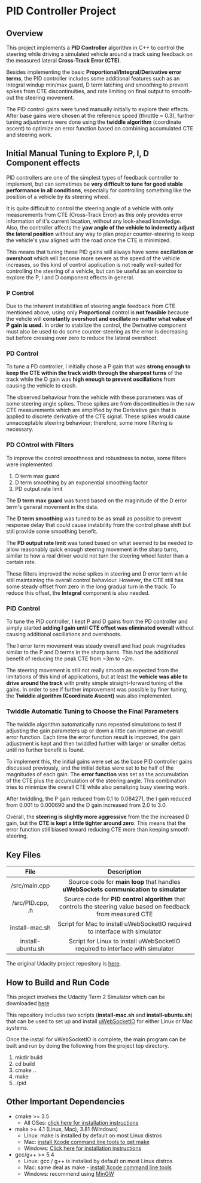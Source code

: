# PID Controller Project

## Overview

This project implements a **PID Controller** algorithm in C++ to control the steering while driving a simulated vehicle around a track using feedback on the measured lateral **Cross-Track Error (CTE)**.

Besides implementing the basic **Proportional/Integral/Derivative error terms**, the PID controller includes some additional features such as an integral windup min/max guard, D term latching and smoothing to prevent spikes from CTE discontinuities, and rate limiting on final output to smooth-out the steering movement.

The PID control gains were tuned manually initially to explore their effects. After base gains were chosen at the reference speed (throttle = 0.3), further tuning adjustments were done using the **twiddle algorithm** (coordinate ascent) to optimize an error function based on combining accumulated CTE and steering work.

## Initial Manual Tuning to Explore P, I, D Component effects

PID controllers are one of the simplest types of feedback controller to implement, but can sometimes be **very difficult to tune for good stable performance in all conditions**, especially for controlling something like the position of a vehicle by its steering wheel.

It is quite difficult to control the steering angle of a vehicle with only measurements from CTE (Cross-Track Error) as this only provides error information of it's current location, without any look-ahead knowledge. Also, the controller affects the **yaw angle of the vehicle to inderectly adjust the lateral position** without any way to plan proper counter-steering to keep the vehicle's yaw aligned with the road once the CTE is minimized.

This means that tuning these PID gains will always have some **oscillation or overshoot** which will become more severe as the speed of the vehicle increases, so this kind of control application is not really well-suited for controlling the steering of a vehicle, but can be useful as an exercise to explore the P, I and D component effects in general.

### P Control

Due to the inherent instabilities of steering angle feedback from CTE mentioned above, using only **Proportional** control is **not feasible** because the vehcle will **constantly overshoot and oscillate no matter what value of P gain is used.** In order to stabilize the control, the Derivative component must also be used to do some counter-steering as the error is decreasing but before crossing over zero to reduce the lateral overshoot.

### PD Control

To tune a PD controller, I initially chose a P gain that was **strong enough to keep the CTE within the track width through the sharpest turns** of the track while the D gain was **high enough to prevent oscillations** from causing the vehicle to crash.

The observed behaviour from the vehicle with these parameters was of some steering angle spikes. These spikes are from discontinuities in the raw CTE measurements which are amplified by the Derivative gain that is applied to discrete derivative of the CTE signal. These spikes would cause unnacceptable steering behaviour; therefore, some more filtering is necessary.

### PD COntrol with Filters

To improve the control smoothness and robustness to noise, some filters were implemented:

1. D term max guard
2. D term smoothing by an exponential smoothing factor
3. PD output rate limit

The **D term max guard** was tuned based on the maginitude of the D error term's general movement in the data.

The **D term smoothing** was tuned to be as small as possible to prevent response delay that could cause instability from the control phase shift but still provide some smoothing benefit.

The **PD output rate limit** was tuned based on what seemed to be needed to allow reasonably quick enough steering movement in the sharp turns, similar to how a real driver would not turn the steering wheel faster than a certain rate.

These filters improved the noise spikes in steering and D error term while still maintaining the overall control behaviour. However, the CTE still has some steady offset from zero in the long gradual turn in the track. To reduce this offset, the **Integral** component is also needed.

### PID Control

To tune the PID controller, I kept P and D gains from the PD controller and simply started **adding I gain until CTE offset was eliminated overall** without causing additional oscillations and overshoots.

The I error term movement was steady overall and had peak magnitudes similar to the P and D terms in the sharp turns. This had the additional benefit of reducing the peak CTE from ~3m to ~2m.

The steering movement is still not really smooth as expected from the limitations of this kind of applications, but at least the **vehicle was able to drive around the track** with pretty simple straight-forward tuning of the gains. In order to see if further improvement was possible by finer tuning, the **Twiddle algorithm (Coordinate Ascent)** was also implemented.

### Twiddle Automatic Tuning to Choose the Final Parameters

 The twiddle algorithm automatically runs repeated simulations to test if adjusting the gain parameters up or down a little can improve an overall error function. Each time the error function result is improved, the gain adjustment is kept and then twiddled further with larger or smaller deltas until no further benefit is found.

 To implement this, the initial gains were set as the base PID controller gains discussed previously, and the initial deltas were set to be half of the magnitudes of each gain. The **error function** was set as the accumulation of the CTE plus the accumulation of the steering angle. This combination tries to minimize the overall CTE while also penalizing busy steering work.

 After twiddling, the P gain reduced from 0.1 to 0.084271, the I gain reduced from 0.001 to 0.000690 and the D gain increased from 2.0 to 3.0.

 Overall, the **steering is slightly more aggressive** from the the increased D gain, but the **CTE is kept a little tighter around zero**. This means that the error function still biased toward reducing CTE more than keeping smooth steering. 

## Key Files

| File              | Description                                                                                                    |
|:-----------------:|:--------------------------------------------------------------------------------------------------------------:|
| /src/main.cpp     | Source code for **main loop** that handles **uWebSockets communication to simulator**                          |
| /src/PID.cpp, .h  | Source code for **PID control algorithm** that controls the steering value based on feedback from measured CTE |
| install-mac.sh    | Script for Mac to install uWebSocketIO required to interface with simulator                                    |
| install-ubuntu.sh | Script for Linux to install uWebSocketIO required to interface with simulator                                  |

The original Udacity project repository is [here](https://github.com/udacity/CarND-PID-Control-Project).

## How to Build and Run Code

This project involves the Udacity Term 2 Simulator which can be downloaded [here](https://github.com/udacity/self-driving-car-sim/releases)

This repository includes two scripts (**install-mac.sh** and **install-ubuntu.sh**) that can be used to set up and install [uWebSocketIO](https://github.com/uWebSockets/uWebSockets) for either Linux or Mac systems.

Once the install for uWebSocketIO is complete, the main program can be built and run by doing the following from the project top directory.

1. mkdir build
2. cd build
3. cmake ..
4. make
5. ./pid

## Other Important Dependencies

* cmake >= 3.5
  * All OSes: [click here for installation instructions](https://cmake.org/install/)
* make >= 4.1 (Linux, Mac), 3.81 (Windows)
  * Linux: make is installed by default on most Linux distros
  * Mac: [install Xcode command line tools to get make](https://developer.apple.com/xcode/features/)
  * Windows: [Click here for installation instructions](http://gnuwin32.sourceforge.net/packages/make.htm)
* gcc/g++ >= 5.4
  * Linux: gcc / g++ is installed by default on most Linux distros
  * Mac: same deal as make - [install Xcode command line tools](https://developer.apple.com/xcode/features/)
  * Windows: recommend using [MinGW](http://www.mingw.org/)
